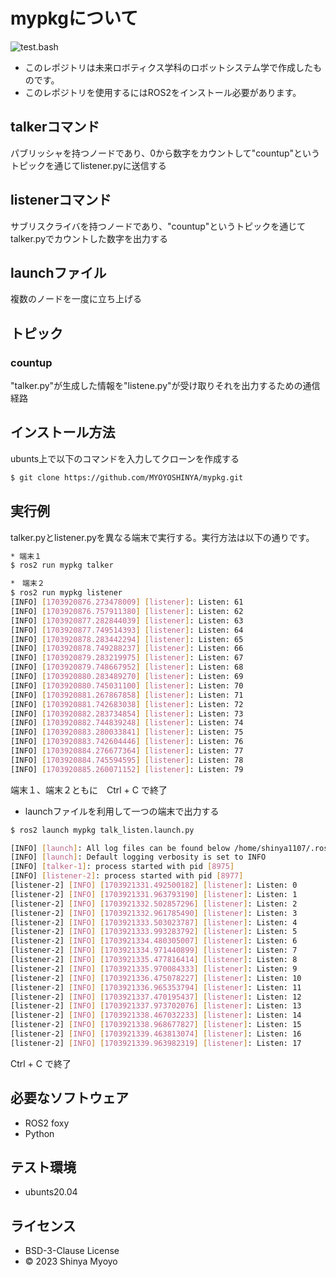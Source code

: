 # mypkgについて
![test.bash](https://github.com/MYOYOSHINYA/mypkg/actions/workflows/test.yml/badge.svg)
* このレポジトリは未来ロボティクス学科のロボットシステム学で作成したものです。
* このレポジトリを使用するにはROS2をインストール必要があります。
## talkerコマンド
パブリッシャを持つノードであり、0から数字をカウントして"countup"というトピックを通じてlistener.pyに送信する

## listenerコマンド
サブリスクライバを持つノードであり、"countup"というトピックを通じてtalker.pyでカウントした数字を出力する
## launchファイル
複数のノードを一度に立ち上げる
## トピック
### countup
"talker.py"が生成した情報を"listene.py"が受け取りそれを出力するための通信経路
## インストール方法
ubunts上で以下のコマンドを入力してクローンを作成する
```bash
$ git clone https://github.com/MYOYOSHINYA/mypkg.git
```
## 実行例

talker.pyとlistener.pyを異なる端末で実行する。実行方法は以下の通りです。
```bash
* 端末１
$ ros2 run mypkg talker
```

```bash
*　端末２
$ ros2 run mypkg listener
[INFO] [1703920876.273478009] [listener]: Listen: 61
[INFO] [1703920876.757911380] [listener]: Listen: 62
[INFO] [1703920877.282844039] [listener]: Listen: 63
[INFO] [1703920877.749514393] [listener]: Listen: 64
[INFO] [1703920878.283442294] [listener]: Listen: 65
[INFO] [1703920878.749288237] [listener]: Listen: 66
[INFO] [1703920879.283219975] [listener]: Listen: 67
[INFO] [1703920879.748667952] [listener]: Listen: 68
[INFO] [1703920880.283489270] [listener]: Listen: 69
[INFO] [1703920880.745031100] [listener]: Listen: 70
[INFO] [1703920881.267867858] [listener]: Listen: 71
[INFO] [1703920881.742683038] [listener]: Listen: 72
[INFO] [1703920882.283734854] [listener]: Listen: 73
[INFO] [1703920882.744839248] [listener]: Listen: 74
[INFO] [1703920883.280033841] [listener]: Listen: 75
[INFO] [1703920883.742604446] [listener]: Listen: 76
[INFO] [1703920884.276677364] [listener]: Listen: 77
[INFO] [1703920884.745594595] [listener]: Listen: 78
[INFO] [1703920885.260071152] [listener]: Listen: 79
```
端末１、端末２ともに　Ctrl + C で終了

* launchファイルを利用して一つの端末で出力する
```bash
$ ros2 launch mypkg talk_listen.launch.py

[INFO] [launch]: All log files can be found below /home/shinya1107/.ros/log/2023-12-30-16-28-50-500195-DESKTOP-CJ9LDDI-8973
[INFO] [launch]: Default logging verbosity is set to INFO
[INFO] [talker-1]: process started with pid [8975]
[INFO] [listener-2]: process started with pid [8977]
[listener-2] [INFO] [1703921331.492500182] [listener]: Listen: 0
[listener-2] [INFO] [1703921331.963793190] [listener]: Listen: 1
[listener-2] [INFO] [1703921332.502857296] [listener]: Listen: 2
[listener-2] [INFO] [1703921332.961785490] [listener]: Listen: 3
[listener-2] [INFO] [1703921333.503023787] [listener]: Listen: 4
[listener-2] [INFO] [1703921333.993283792] [listener]: Listen: 5
[listener-2] [INFO] [1703921334.480305007] [listener]: Listen: 6
[listener-2] [INFO] [1703921334.971440899] [listener]: Listen: 7
[listener-2] [INFO] [1703921335.477816414] [listener]: Listen: 8
[listener-2] [INFO] [1703921335.970084333] [listener]: Listen: 9
[listener-2] [INFO] [1703921336.475078227] [listener]: Listen: 10
[listener-2] [INFO] [1703921336.965353794] [listener]: Listen: 11
[listener-2] [INFO] [1703921337.470195437] [listener]: Listen: 12
[listener-2] [INFO] [1703921337.973702076] [listener]: Listen: 13
[listener-2] [INFO] [1703921338.467032233] [listener]: Listen: 14
[listener-2] [INFO] [1703921338.968677827] [listener]: Listen: 15
[listener-2] [INFO] [1703921339.463813074] [listener]: Listen: 16
[listener-2] [INFO] [1703921339.963982319] [listener]: Listen: 17
```
Ctrl + C で終了

## 必要なソフトウェア
* ROS2 foxy
* Python

## テスト環境
* ubunts20.04
## ライセンス
* BSD-3-Clause License
* © 2023 Shinya Myoyo
